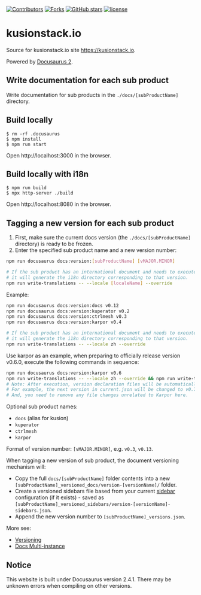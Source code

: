 [![Contributors](https://img.shields.io/github/contributors/kusionstack/kusionstack.io.svg?style=for-the-badge)](https://github.com/kusionstack/kusionstack.io/graphs/contributors)
[![Forks](https://img.shields.io/github/forks/kusionstack/kusionstack.io.svg?style=for-the-badge)](https://github.com/kusionstack/kusionstack.io/network/members)
[![GitHub stars](https://img.shields.io/github/stars/kusionstack/kusionstack.io.svg?style=for-the-badge&label=Stars)](https://github.com/kusionstack/kusionstack.io/)
[![license](https://img.shields.io/github/license/kusionstack/kusionstack.io.svg?style=for-the-badge)](https://github.com/kusionstack/kusionstack.io)

# kusionstack.io

Source for kusionstack.io site <https://kusionstack.io>.

Powered by [Docusaurus 2](https://docusaurus.io/).

## Write documentation for each sub product

Write documentation for sub products in the `./docs/[subProductName]` directory.

## Build locally

```shell
$ rm -rf .docusaurus
$ npm install
$ npm run start
```

Open http://localhost:3000 in the browser.

## Build locally with i18n

```shell
$ npm run build
$ npx http-server ./build
```

Open http://localhost:8080 in the browser.

## Tagging a new version for each sub product

1. First, make sure the current docs version (the `./docs/[subProductName]` directory) is ready to be frozen.
2. Enter the specified sub product name and a new version number:

```bash
npm run docusaurus docs:version:[subProductName] [vMAJOR.MINOR]

# If the sub product has an international document and needs to execute the command again, 
# it will generate the i18n directory corresponding to that version.
npm run write-translations -- --locale [localeName] --override
```

Example:

```bash
npm run docusaurus docs:version:docs v0.12
npm run docusaurus docs:version:kuperator v0.2
npm run docusaurus docs:version:ctrlmesh v0.3
npm run docusaurus docs:version:karpor v0.4

# If the sub product has an international document and needs to execute the command again, 
# it will generate the i18n directory corresponding to that version.
npm run write-translations -- --locale zh --override
```

Use karpor as an example, when preparing to officially release version v0.6.0, execute the following commands in sequence:
```bash
npm run docusaurus docs:version:karpor v0.6
npm run write-translations -- --locale zh --override && npm run write-translations -- --locale en --override
# Note: After execution, version declaration files will be automatically updated.
# For example, the next version in current.json will be changed to v0.7.0.
# And, you need to remove any file changes unrelated to Karpor here.
```

Optional sub product names:

-   `docs` (alias for kusion)
-   `kuperator`
-   `ctrlmesh`
-   `karpor`

Format of version number: `[vMAJOR.MINOR]`, e.g. `v0.3`, `v0.13`.

When tagging a new version of sub product, the document versioning mechanism will:

-   Copy the full `docs/[subProductName]` folder contents into a new `[subProductName]_versioned_docs/version-[versionName]/` folder.
-   Create a versioned sidebars file based from your current [sidebar](docs-introduction.mdx#sidebar) configuration (if it exists) - saved as `[subProductName]_versioned_sidebars/version-[versionName]-sidebars.json`.
-   Append the new version number to `[subProductName]_versions.json`.

More see:

-   [Versioning](https://docusaurus.io/docs/versioning)
-   [Docs Multi-instance](https://docusaurus.io/zh-CN/docs/2.x/docs-multi-instance#tagging-new-versions)

## Notice

This website is built under Docusaurus version 2.4.1. There may be unknown errors when compiling on other versions.
